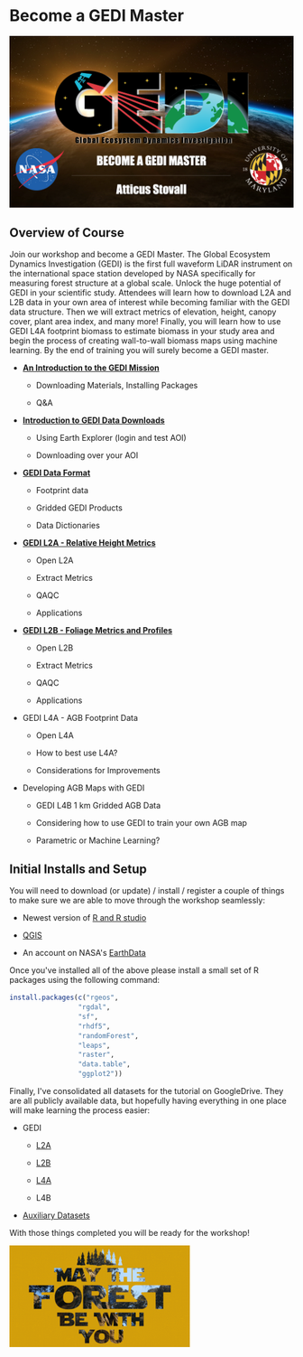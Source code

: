 # Become a GEDI Master

![](images/GEDI_title.png)

## Overview of Course

Join our workshop and become a GEDI Master. The Global Ecosystem Dynamics Investigation (GEDI) is the first full waveform LiDAR instrument on the international space station developed by NASA specifically for measuring forest structure at a global scale. Unlock the huge potential of GEDI in your scientific study. Attendees will learn how to download L2A and L2B data in your own area of interest while becoming familiar with the GEDI data structure. Then we will extract metrics of elevation, height, canopy cover, plant area index, and many more! Finally, you will learn how to use GEDI L4A footprint biomass to estimate biomass in your study area and begin the process of creating wall-to-wall biomass maps using machine learning. By the end of training you will surely become a GEDI master.

-   [**An Introduction to the GEDI Mission**](slides/Introduction.pdf)

    -   Downloading Materials, Installing Packages

    -   Q&A

-   [**Introduction to GEDI Data Downloads**](slides/GEDI_download.pdf)

    -   Using Earth Explorer (login and test AOI)

    -   Downloading over your AOI

-   [**GEDI Data Format**](slides/GEDI_structure.pdf)

    -   Footprint data

    -   Gridded GEDI Products

    -   Data Dictionaries

-   [**GEDI L2A - Relative Height Metrics**](tutorials/L2A.md)

    -   Open L2A

    -   Extract Metrics

    -   QAQC

    -   Applications

-   [**GEDI L2B - Foliage Metrics and Profiles**](tutorials/L2B.md)

    -   Open L2B

    -   Extract Metrics

    -   QAQC

    -   Applications

-   GEDI L4A - AGB Footprint Data

    -   Open L4A

    -   How to best use L4A?

    -   Considerations for Improvements

-   Developing AGB Maps with GEDI

    -   GEDI L4B 1 km Gridded AGB Data

    -   Considering how to use GEDI to train your own AGB map

    -   Parametric or Machine Learning?

## Initial Installs and Setup

You will need to download (or update) / install / register a couple of things to make sure we are able to move through the workshop seamlessly:

-   Newest version of [R and R studio](https://posit.co/download/rstudio-desktop/)

-   [QGIS](https://www.qgis.org/en/site/forusers/download.html)

-   An account on NASA\'s [EarthData](https://search.earthdata.nasa.gov/)

Once you\'ve installed all of the above please install a small set of R packages using the following command:

``` r
install.packages(c("rgeos",
                 "rgdal",
                 "sf",
                 "rhdf5",
                 "randomForest",
                 "leaps",
                 "raster",
                 "data.table",
                 "ggplot2"))
```

Finally, I've consolidated all datasets for the tutorial on GoogleDrive. They are all publicly available data, but hopefully having everything in one place will make learning the process easier:

-   GEDI

    -   [L2A](https://drive.google.com/file/d/1w3OnQvNe0a3RlwCij63m3SQJ1MffZ17N/view?usp=drive_link)

    -   [L2B](https://drive.google.com/file/d/1xS6YgCDY1Wwnc5sOCreBGPkJH86UlYCJ/view?usp=drive_link)

    -   [L4A](https://drive.google.com/file/d/1p8gKx5fvAkVkYJQr1KLcszLYItokV_9q/view?usp=drive_link)

    -   L4B

-   [Auxiliary Datasets](https://drive.google.com/file/d/1nfkCeEmk-JBZnm2W2sqTN2qsuZ6H4DmO/view?usp=drive_link)

With those things completed you will be ready for the workshop!

![](images/maytheforestbewithyou.gif)
